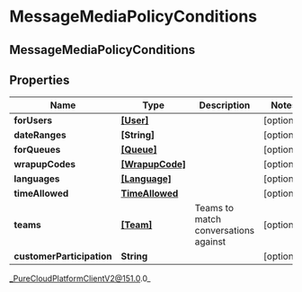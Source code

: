 # MessageMediaPolicyConditions

## MessageMediaPolicyConditions

## Properties

|Name | Type | Description | Notes|
|------------ | ------------- | ------------- | -------------|
| **forUsers** | [**[User]**](User) |  | [optional] |
| **dateRanges** | **[String]** |  | [optional] |
| **forQueues** | [**[Queue]**](Queue) |  | [optional] |
| **wrapupCodes** | [**[WrapupCode]**](WrapupCode) |  | [optional] |
| **languages** | [**[Language]**](Language) |  | [optional] |
| **timeAllowed** | [**TimeAllowed**](TimeAllowed) |  | [optional] |
| **teams** | [**[Team]**](Team) | Teams to match conversations against | [optional] |
| **customerParticipation** | **String** |  | [optional] |



_PureCloudPlatformClientV2@151.0.0_
